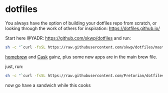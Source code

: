 # dotfiles

You always have the option of building your dotfiles repo from scratch, or looking through the work of others for inspiration: https://dotfiles.github.io/

Start here @YADR: https://github.com/skwp/dotfiles and run:
```bash
sh -c "`curl -fsSL https://raw.githubusercontent.com/skwp/dotfiles/master/install.sh`"
```
[homebrew][≈] and [Cask][√] gainz, plus some new apps are in the main brew file.

just, run:

```bash
sh -c "`curl -fsSL https://raw.githubusercontent.com/Pretorian/dotfiles/blob/master/bin/brew.sh`"
```
now go have a sandwich while this cooks

[≈]: http://brew.sh/
[√]: http://caskroom.io/
